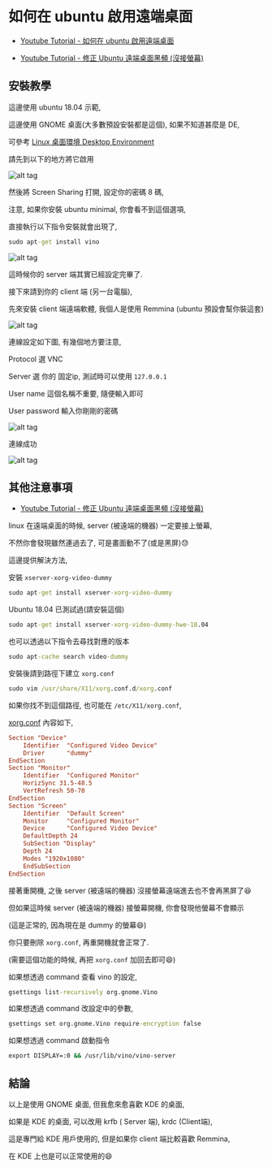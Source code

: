 # 如何在 ubuntu 啟用遠端桌面

* [Youtube Tutorial - 如何在 ubuntu 啟用遠端桌面](https://youtu.be/-01unOIk9mI)

* [Youtube Tutorial - 修正 Ubuntu 遠端桌面黑頻 (沒接螢幕)](https://youtu.be/3j4wUMX95zA)

## 安裝教學

這邊使用 ubuntu 18.04 示範,

這邊使用 GNOME 桌面(大多數預設安裝都是這個), 如果不知道甚麼是 DE,

可參考 [Linux 桌面環境 Desktop Environment](https://github.com/twtrubiks/linux-note/tree/master/linux-de)

請先到以下的地方將它啟用

![alt tag](https://i.imgur.com/QNjAP8e.png)

然後將 Screen Sharing 打開, 設定你的密碼 8 碼,

注意, 如果你安裝 ubuntu minimal, 你會看不到這個選項,

直接執行以下指令安裝就會出現了,

```cmd
sudo apt-get install vino
```

![alt tag](https://i.imgur.com/OjN7Prq.png)

這時候你的 server 端其實已經設定完畢了.

接下來請到你的 client 端 (另一台電腦),

先來安裝 client 端遠端軟體, 我個人是使用 Remmina (ubuntu 預設會幫你裝這套)

![alt tag](https://i.imgur.com/qGYgKGu.png)

連線設定如下圖, 有幾個地方要注意,

Protocol 選 VNC

Server 選 你的 固定ip, 測試時可以使用 `127.0.0.1`

User name 這個名稱不重要, 隨便輸入即可

User password 輸入你剛剛的密碼

![alt tag](https://i.imgur.com/hekY4rz.png)

連線成功

![alt tag](https://i.imgur.com/ptfTAoh.png)

## 其他注意事項

* [Youtube Tutorial - 修正 Ubuntu 遠端桌面黑頻 (沒接螢幕)](https://youtu.be/3j4wUMX95zA)

linux 在遠端桌面的時候, server (被遠端的機器) 一定要接上螢幕,

不然你會發現雖然連過去了, 可是畫面動不了(或是黑屏):sweat:

這邊提供解決方法,

安裝 `xserver-xorg-video-dummy`

```cmd
sudo apt-get install xserver-xorg-video-dummy
```

Ubuntu 18.04 已測試過(請安裝這個)

```cmd
sudo apt-get install xserver-xorg-video-dummy-hwe-18.04
```

也可以透過以下指令去尋找對應的版本

```cmd
sudo apt-cache search video-dummy
```

安裝後請到路徑下建立 `xorg.conf`

```cmd
sudo vim /usr/share/X11/xorg.conf.d/xorg.conf
```

如果你找不到這個路徑, 也可能在 `/etc/X11/xorg.conf`,

[xorg.conf](https://github.com/twtrubiks/linux-note/blob/master/enable-ubuntu-remote-tutorial/xorg.conf) 內容如下,

```conf
Section "Device"
    Identifier  "Configured Video Device"
    Driver      "dummy"
EndSection
Section "Monitor"
    Identifier  "Configured Monitor"
    HorizSync 31.5-48.5
    VertRefresh 50-70
EndSection
Section "Screen"
    Identifier  "Default Screen"
    Monitor     "Configured Monitor"
    Device      "Configured Video Device"
    DefaultDepth 24
    SubSection "Display"
    Depth 24
    Modes "1920x1080"
    EndSubSection
EndSection
```

接著重開機, 之後 server (被遠端的機器) 沒接螢幕遠端進去也不會再黑屏了:satisfied:

但如果這時候 server (被遠端的機器) 接螢幕開機, 你會發現他螢幕不會顯示

(這是正常的, 因為現在是 dummy 的螢幕:smile:)

你只要刪除 `xorg.conf`, 再重開機就會正常了.

(需要這個功能的時候, 再把 `xorg.conf` 加回去即可:smile:)

如果想透過 command 查看 vino 的設定,

```cmd
gsettings list-recursively org.gnome.Vino
```

如果想透過 command 改設定中的參數,

```cmd
gsettings set org.gnome.Vino require-encryption false
```

如果想透過 command 啟動指令

```cmd
export DISPLAY=:0 && /usr/lib/vino/vino-server
```

## 結論

以上是使用 GNOME 桌面, 但我愈來愈喜歡 KDE 的桌面,

如果是 KDE 的桌面, 可以改用 krfb ( Server 端), krdc (Client端),

這是專門給 KDE 用戶使用的, 但是如果你 client 端比較喜歡 Remmina,

在 KDE 上也是可以正常使用的:smile:
